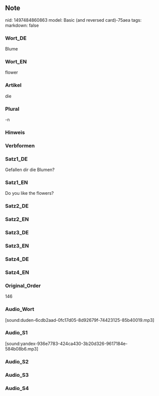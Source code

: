 ## Note
nid: 1497484860863
model: Basic (and reversed card)-75aea
tags: 
markdown: false

### Wort_DE
Blume

### Wort_EN
flower

### Artikel
die

### Plural
-n

### Hinweis


### Verbformen


### Satz1_DE
Gefallen dir die Blumen?

### Satz1_EN
Do you like the flowers?

### Satz2_DE


### Satz2_EN


### Satz3_DE


### Satz3_EN


### Satz4_DE


### Satz4_EN


### Original_Order
146

### Audio_Wort
[sound:duden-6cdb2aad-0fc17d05-8d92679f-74423125-85b40019.mp3]

### Audio_S1
[sound:yandex-936e7783-424ca430-3b20d326-9617184e-584b08b6.mp3]

### Audio_S2


### Audio_S3


### Audio_S4

